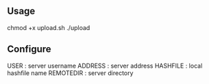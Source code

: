 ## Usage
chmod +x upload.sh
./upload

## Configure
USER      : server username
ADDRESS   : server address
HASHFILE  : local hashfile name
REMOTEDIR : server directory